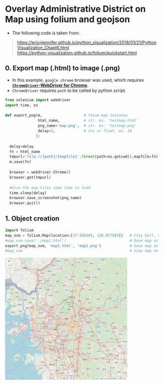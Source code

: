 
# Overlay Administrative District on Map using folium and geojson
* The following code is taken from:  
> https://ericnjennifer.github.io/python_visualization/2018/01/21/PythonVisualization_Chapt6.html  
> https://python-visualization.github.io/folium/quickstart.html

## 0. Export map (.html) to image (.png)
* In this example, `google chrome` browser was used,  which requires **<a href="http://chromedriver.chromium.org/downloads">`ChromeDriver`-WebDriver for Chrome</a>**.
* `ChromeDriver` requires `path` to be called by python script. 


```python
from selenium import webdriver
import time, os

def export_png(m,                   # foium map instance
               html_name,           # str. ex. 'testmap.html'
               png_name='map.png',  # str. ex. 'testmap.png'
               delay=5,             # int or float. ex. 10
              ):
  
  delay=delay
  fn = html_name
  tmpurl='file://{path}/{mapfile}'.format(path=os.getcwd(),mapfile=fn)
  m.save(fn)

  browser = webdriver.Chrome()
  browser.get(tmpurl)
  
  #Give the map tiles some time to load
  time.sleep(delay)
  browser.save_screenshot(png_name)
  browser.quit()
```

## 1. Object creation


```python
import folium
map_osm = folium.Map(location=[37.566345, 126.977893])   # City Hall, Seoul, South Korea
#map_osm.save('./map1.html')                             # Save map as html
export_png(map_osm, 'map1.html', 'map1.png')             # Save map as png
#map_osm                                                 # View map on Notebook
```

<img src="./images/map1.png" height="400" width="400">

